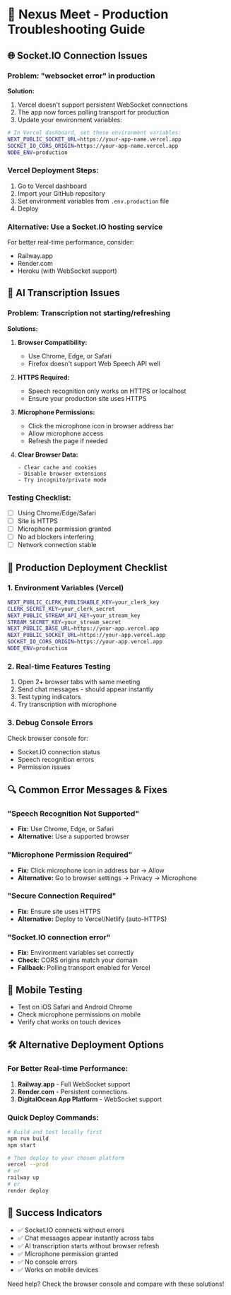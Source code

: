 # 🔧 Nexus Meet - Production Troubleshooting Guide

## 🌐 Socket.IO Connection Issues

### Problem: "websocket error" in production
**Solution:**
1. Vercel doesn't support persistent WebSocket connections
2. The app now forces polling transport for production
3. Update your environment variables:

```bash
# In Vercel dashboard, set these environment variables:
NEXT_PUBLIC_SOCKET_URL=https://your-app-name.vercel.app
SOCKET_IO_CORS_ORIGIN=https://your-app-name.vercel.app
NODE_ENV=production
```

### Vercel Deployment Steps:
1. Go to Vercel dashboard
2. Import your GitHub repository
3. Set environment variables from `.env.production` file
4. Deploy

### Alternative: Use a Socket.IO hosting service
For better real-time performance, consider:
- Railway.app
- Render.com
- Heroku (with WebSocket support)

## 🎤 AI Transcription Issues

### Problem: Transcription not starting/refreshing
**Solutions:**

1. **Browser Compatibility:**
   - Use Chrome, Edge, or Safari
   - Firefox doesn't support Web Speech API well

2. **HTTPS Required:**
   - Speech recognition only works on HTTPS or localhost
   - Ensure your production site uses HTTPS

3. **Microphone Permissions:**
   - Click the microphone icon in browser address bar
   - Allow microphone access
   - Refresh the page if needed

4. **Clear Browser Data:**
   ```
   - Clear cache and cookies
   - Disable browser extensions
   - Try incognito/private mode
   ```

### Testing Checklist:
- [ ] Using Chrome/Edge/Safari
- [ ] Site is HTTPS
- [ ] Microphone permission granted
- [ ] No ad blockers interfering
- [ ] Network connection stable

## 🚀 Production Deployment Checklist

### 1. Environment Variables (Vercel)
```bash
NEXT_PUBLIC_CLERK_PUBLISHABLE_KEY=your_clerk_key
CLERK_SECRET_KEY=your_clerk_secret
NEXT_PUBLIC_STREAM_API_KEY=your_stream_key
STREAM_SECRET_KEY=your_stream_secret
NEXT_PUBLIC_BASE_URL=https://your-app.vercel.app
NEXT_PUBLIC_SOCKET_URL=https://your-app.vercel.app
SOCKET_IO_CORS_ORIGIN=https://your-app.vercel.app
NODE_ENV=production
```

### 2. Real-time Features Testing
1. Open 2+ browser tabs with same meeting
2. Send chat messages - should appear instantly
3. Test typing indicators
4. Try transcription with microphone

### 3. Debug Console Errors
Check browser console for:
- Socket.IO connection status
- Speech recognition errors
- Permission issues

## 🔍 Common Error Messages & Fixes

### "Speech Recognition Not Supported"
- **Fix:** Use Chrome, Edge, or Safari
- **Alternative:** Use a supported browser

### "Microphone Permission Required"
- **Fix:** Click microphone icon in address bar → Allow
- **Alternative:** Go to browser settings → Privacy → Microphone

### "Secure Connection Required"
- **Fix:** Ensure site uses HTTPS
- **Alternative:** Deploy to Vercel/Netlify (auto-HTTPS)

### "Socket.IO connection error"
- **Fix:** Environment variables set correctly
- **Check:** CORS origins match your domain
- **Fallback:** Polling transport enabled for Vercel

## 📱 Mobile Testing
- Test on iOS Safari and Android Chrome
- Check microphone permissions on mobile
- Verify chat works on touch devices

## 🛠️ Alternative Deployment Options

### For Better Real-time Performance:
1. **Railway.app** - Full WebSocket support
2. **Render.com** - Persistent connections
3. **DigitalOcean App Platform** - WebSocket support

### Quick Deploy Commands:
```bash
# Build and test locally first
npm run build
npm start

# Then deploy to your chosen platform
vercel --prod
# or
railway up
# or
render deploy
```

## 🎯 Success Indicators
- ✅ Socket.IO connects without errors
- ✅ Chat messages appear instantly across tabs
- ✅ AI transcription starts without browser refresh
- ✅ Microphone permission granted
- ✅ No console errors
- ✅ Works on mobile devices

Need help? Check the browser console and compare with these solutions!
